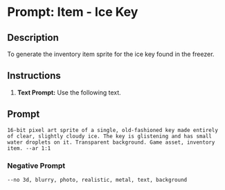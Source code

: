 # Prompt: Item - Ice Key

## Description
To generate the inventory item sprite for the ice key found in the freezer.

## Instructions
1.  **Text Prompt:** Use the following text.

## Prompt
```
16-bit pixel art sprite of a single, old-fashioned key made entirely of clear, slightly cloudy ice. The key is glistening and has small water droplets on it. Transparent background. Game asset, inventory item. --ar 1:1
```

### Negative Prompt
```
--no 3d, blurry, photo, realistic, metal, text, background
```
